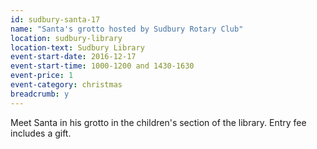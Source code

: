 ```yaml
---
id: sudbury-santa-17
name: "Santa's grotto hosted by Sudbury Rotary Club"
location: sudbury-library
location-text: Sudbury Library
event-start-date: 2016-12-17
event-start-time: 1000-1200 and 1430-1630
event-price: 1
event-category: christmas
breadcrumb: y
---
```


Meet Santa in his grotto in the children's section of the library. Entry fee includes a gift.
